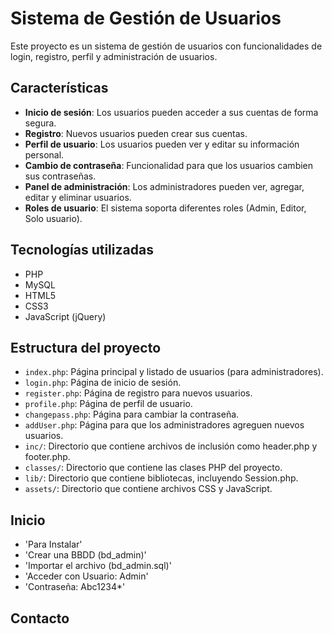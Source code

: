 # Sistema de Gestión de Usuarios

Este proyecto es un sistema de gestión de usuarios con funcionalidades de login, registro, perfil y administración de usuarios.

## Características

- **Inicio de sesión**: Los usuarios pueden acceder a sus cuentas de forma segura.
- **Registro**: Nuevos usuarios pueden crear sus cuentas.
- **Perfil de usuario**: Los usuarios pueden ver y editar su información personal.
- **Cambio de contraseña**: Funcionalidad para que los usuarios cambien sus contraseñas.
- **Panel de administración**: Los administradores pueden ver, agregar, editar y eliminar usuarios.
- **Roles de usuario**: El sistema soporta diferentes roles (Admin, Editor, Solo usuario).

## Tecnologías utilizadas

- PHP
- MySQL
- HTML5
- CSS3
- JavaScript (jQuery)

## Estructura del proyecto

- `index.php`: Página principal y listado de usuarios (para administradores).
- `login.php`: Página de inicio de sesión.
- `register.php`: Página de registro para nuevos usuarios.
- `profile.php`: Página de perfil de usuario.
- `changepass.php`: Página para cambiar la contraseña.
- `addUser.php`: Página para que los administradores agreguen nuevos usuarios.
- `inc/`: Directorio que contiene archivos de inclusión como header.php y footer.php.
- `classes/`: Directorio que contiene las clases PHP del proyecto.
- `lib/`: Directorio que contiene bibliotecas, incluyendo Session.php.
- `assets/`: Directorio que contiene archivos CSS y JavaScript.

## Inicio

- 'Para Instalar'
- 'Crear una BBDD (bd_admin)'
- 'Importar el archivo (bd_admin.sql)'
- 'Acceder con Usuario: Admin'
- 'Contraseña: Abc1234*'

## Contacto
